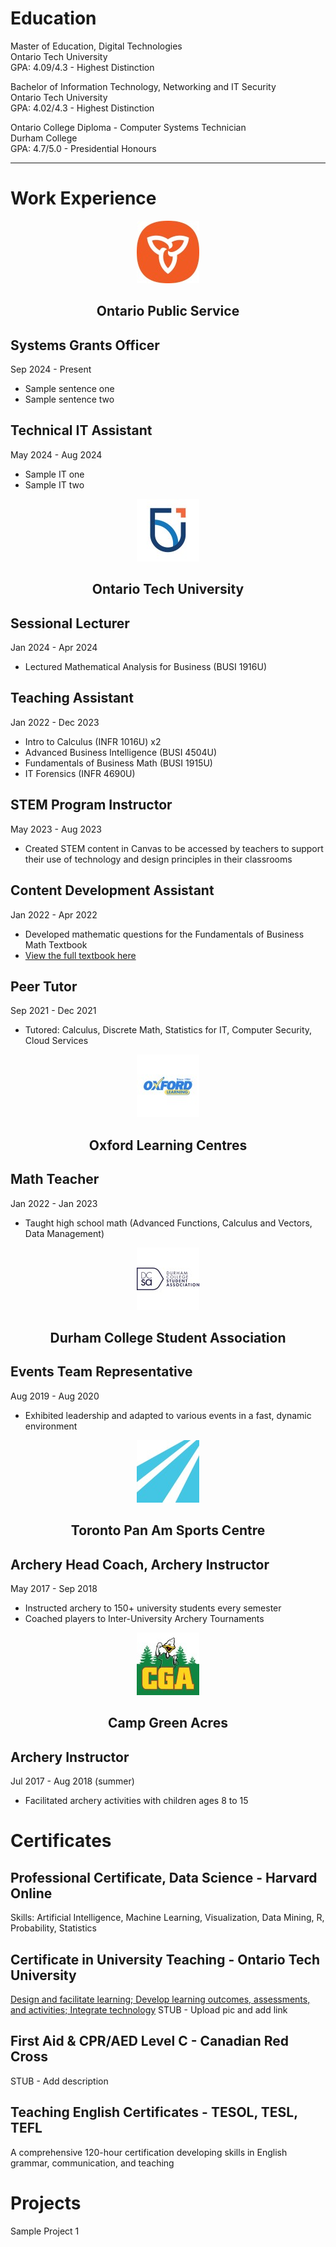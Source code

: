 <link rel="icon" type="image/png" href="/assets/Profile_Pic_Zoom_Png.png">

# Education
Master of Education, Digital Technologies  
Ontario Tech University  
GPA: 4.09/4.3 - Highest Distinction  

Bachelor of Information Technology, Networking and IT Security  
Ontario Tech University  
GPA: 4.02/4.3 - Highest Distinction  

Ontario College Diploma - Computer Systems Technician  
Durham College  
GPA: 4.7/5.0 - Presidential Honours  

<hr>

# Work Experience

<p align="center">
  <img src="/assets/ontario_public_service_leadership_logo.jpg" alt="OPS Logo">
</p>

<h2 style="text-align: center;">Ontario Public Service</h2>

## Systems Grants Officer
Sep 2024 - Present
- Sample sentence one
- Sample sentence two

## Technical IT Assistant
May 2024 - Aug 2024
- Sample IT one
- Sample IT two

<p align="center">
  <img src="/assets/uoit_logo.jpg" alt="OTU Logo">
</p>

<h2 style="text-align: center;">Ontario Tech University</h2>

## Sessional Lecturer
Jan 2024 - Apr 2024
- Lectured Mathematical Analysis for Business (BUSI 1916U)

## Teaching Assistant
Jan 2022 - Dec 2023
- Intro to Calculus (INFR 1016U) x2
- Advanced Business Intelligence (BUSI 4504U)
- Fundamentals of Business Math (BUSI 1915U)
- IT Forensics (INFR 4690U)

## STEM Program Instructor
May 2023 - Aug 2023
- Created STEM content in Canvas to be accessed by teachers to support
their use of technology and design principles in their classrooms

## Content Development Assistant
Jan 2022 - Apr 2022
- Developed mathematic questions for the Fundamentals of Business Math Textbook
- [View the full textbook here](https://ecampusontario.pressbooks.pub/fundamentalsofbusinessmath/)

## Peer Tutor
Sep 2021 - Dec 2021
- Tutored: Calculus, Discrete Math, Statistics for IT, Computer Security, Cloud Services

<p align="center">
  <img src="/assets/oxford_learning_center_logo.jpg" alt="Oxford Logo">
</p>

<h2 style="text-align: center;">Oxford Learning Centres</h2>

## Math Teacher
Jan 2022 - Jan 2023
- Taught high school math (Advanced Functions, Calculus and Vectors, Data Management)

<p align="center">
  <img src="/assets/durham_college_students_inc_logo.jpg" alt="DCSA Logo">
</p>

<h2 style="text-align: center;">Durham College Student Association</h2>

## Events Team Representative
Aug 2019 - Aug 2020
- Exhibited leadership and adapted to various events in a fast, dynamic environment

<p align="center">
  <img src="/assets/toronto_pan_am_centre_logo.jpg" alt="TPASC Logo">
</p>

<h2 style="text-align: center;">Toronto Pan Am Sports Centre</h2>

## Archery Head Coach, Archery Instructor
May 2017 - Sep 2018
- Instructed archery to 150+ university students every semester
- Coached players to Inter-University Archery Tournaments

<p align="center">
  <img src="/assets/campgreenacres_logo.jpg" alt="CGA Logo">
</p>

<h2 style="text-align: center;">Camp Green Acres</h2>

## Archery Instructor
Jul 2017 - Aug 2018 (summer)
- Facilitated archery activities with children ages 8 to 15

# Certificates

## Professional Certificate, Data Science - Harvard Online
Skills: Artificial Intelligence, Machine Learning, Visualization, Data Mining, R, Probability, Statistics

## Certificate in University Teaching - Ontario Tech University
[Design and facilitate learning; Develop learning outcomes, assessments, and activities; Integrate technology]()
STUB - Upload pic and add link

## First Aid & CPR/AED Level C - Canadian Red Cross
STUB - Add description

## Teaching English Certificates - TESOL, TESL, TEFL
A comprehensive 120-hour certification developing skills in English grammar, communication, and teaching

# Projects
Sample Project 1
